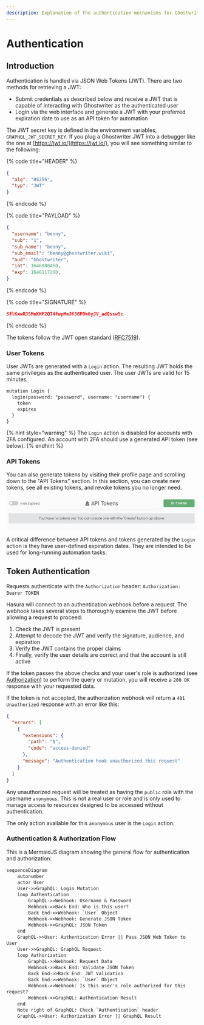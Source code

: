 ```yaml
---
description: Explanation of the authentication mechanisms for Ghostwriter's JSON Web Tokens
---
```


# Authentication

## Introduction

Authentication is handled via JSON Web Tokens (JWT). There are two methods for retrieving a JWT:

* Submit credentials as described below and receive a JWT that is capable of interacting with Ghostwriter as the authenticated user
* Login via the web interface and generate a JWT with your preferred expiration date to use as an API token for automation

The JWT secret key is defined in the environment variables, `GRAPHQL_JWT_SECRET_KEY`.  If you plug a Ghostwriter JWT into a debugger like the one at [https://jwt.io/](https://jwt.io/), you will see something similar to the following:

{% code title="HEADER" %}
```json
{
  "alg": "HS256",
  "typ": "JWT"
}
```
{% endcode %}

{% code title="PAYLOAD" %}
```json
{
  "username": "benny",
  "sub": "1",
  "sub_name": "benny",
  "sub_email": "benny@ghostwriter.wiki",
  "aud": "Ghostwriter",
  "iat": 1646088460,
  "exp": 1646117260,
}
```
{% endcode %}

{% code title="SIGNATURE" %}
```json
SflKxwRJSMeKKF2QT4fwpMeJf36POk6yJV_adQssw5c
```
{% endcode %}

The tokens follow the JWT open standard ([RFC7519](https://datatracker.ietf.org/doc/html/rfc7519)).

### User Tokens

User JWTs are generated with a `Login` action. The resulting JWT holds the same privileges as the authenticated user. The user JWTs are valid for 15 minutes.

```
mutation Login {
  login(password: "password", username: "username") {
    token
    expires
  }
}
```

{% hint style="warning" %}
The `Login` action is disabled for accounts with 2FA configured. An account with 2FA should use a generated API token (see below).
{% endhint %}

### API Tokens

You can also generate tokens by visiting their profile page and scrolling down to the "API Tokens" section. In this section, you can create new tokens, see all existing tokens, and revoke tokens you no longer need.

![](<../../.gitbook/assets/image (32) (1).png>)

A critical difference between API tokens and tokens generated by the `Login` action is they have user-defined expiration dates. They are intended to be used for long-running automation tasks.

## Token Authentication

Requests authenticate with the `Authorization` header: `Authorization: Bearer TOKEN`

Hasura will connect to an authentication webhook before a request. The webhook takes several steps to thoroughly examine the JWT before allowing a request to proceed:

1. Check the JWT is present
2. Attempt to decode the JWT and verify the signature, audience, and expiration
3. Verify the JWT contains the proper claims
4. Finally, verify the user details are correct and that the account is still active

If the token passes the above checks and your user's role is authorized (see [Authorization](authorization.md)) to perform the query or mutation, you will receive a `200 OK` response with your requested data.

If the token is not accepted, the authorization webhook will return a `401 Unauthorized` response with an error like this:

```json
{
  "errors": [
    {
      "extensions": {
        "path": "$",
        "code": "access-denied"
      },
      "message": "Authentication hook unauthorized this request"
    }
  ]
}
```

Any unauthorized request will be treated as having the `public` role with the username `anonymous`. This is not a real user or role and is only used to manage access to resources designed to be accessed without authentication.

The only action available for this `anonymous` user is the `Login` action.

### Authentication & Authorization Flow

This is a MermaidJS diagram showing the general flow for authentication and authorization:

```mermaid
sequenceDiagram
    autonumber
    actor User
    User->>GraphQL: Login Mutation
    loop Authentication
        GraphQL->>Webhook: Username & Password
        Webhook->>Back End: Who is this user?
        Back End->>Webhook: `User` Object
        Webhook->>Webhook: Generate JSON Token
        Webhook->>GraphQL: JSON Token
    end
    GraphQL->>User: Authentication Error || Pass JSON Web Token to User
    User->>GraphQL: GraphQL Request
    loop Authorization
        GraphQL->>Webhook: Request Data
        Webhook->>Back End: Validate JSON Token
        Back End->>Back End: JWT Validation
        Back End->>Webhook: `User` Object
        Webhook->>Webhook: Is this user's role authorized for this request?
        Webhook->>GraphQL: Authentication Result
    end
    Note right of GraphQL: Check `Authentication` header
    GraphQL->>User: Authorization Error || GraphQL Result
    
  
```

